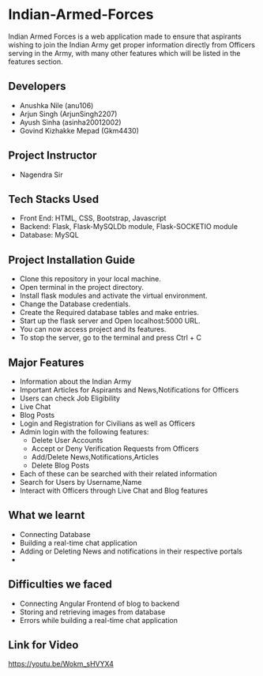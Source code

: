 # Indian-Armed-Forces
Indian Armed Forces is a web application made to ensure that aspirants wishing to join the Indian Army get proper information directly from Officers serving in the Army, with many other features which will be listed in the features section.

<h2>Developers</h2>

 - Anushka Nile (anu106)
 - Arjun Singh (ArjunSingh2207)
 - Ayush Sinha (asinha20012002)
 - Govind Kizhakke Mepad (Gkm4430)

<h2>Project Instructor</h2>
 
 - Nagendra Sir

<h2>Tech Stacks Used</h2>

 - Front End: HTML, CSS, Bootstrap, Javascript
 - Backend: Flask, Flask-MySQLDb module, Flask-SOCKETIO module
 - Database: MySQL

<h2>Project Installation Guide</h2>

 - Clone this repository in your local machine.
 - Open terminal in the project directory.
 - Install flask modules and activate the virtual environment.
 - Change the Database credentials.
 - Create the Required database tables and make entries.
 - Start up the flask server and Open localhost:5000 URL.
 - You can now access project and its features.
 - To stop the server, go to the terminal and press Ctrl + C 

<h2>Major Features</h2>

 - Information about the Indian Army
 - Important Articles for Aspirants and News,Notifications for Officers
 - Users can check Job Eligibility
 - Live Chat
 - Blog Posts
 - Login and Registration for Civilians as well as Officers
 - Admin login with the following features:
    - Delete User Accounts
    - Accept or Deny Verification Requests from Officers
    - Add/Delete News,Notifications,Articles
    - Delete Blog Posts
 - Each of these can be searched with their related information
 - Search for Users by Username,Name
 - Interact with Officers through Live Chat and Blog features

<h2>What we learnt</h2>

 - Connecting Database
 - Building a real-time chat application
 - Adding or Deleting News and notifications in their respective portals
 - 

<h2>Difficulties we faced</h2>

 - Connecting Angular Frontend of blog to backend
 - Storing and retrieving images from database
 - Errors while building a real-time chat application

<h2>Link for Video</h2>
 
 https://youtu.be/Wokm_sHVYX4
